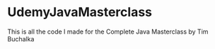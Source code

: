 # UdemyJavaMasterclass
This is all the code I made for the Complete Java Masterclass by Tim Buchalka
